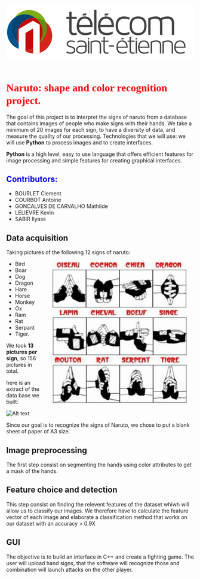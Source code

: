 ![Alt text](https://github.com/CourbotA/Naruto/blob/main/logo.svg)
<img scr="https://github.com/CourbotA/Naruto/blob/main/logo.svg">
# <span style="color:red; font-family: 'Bebas Neue';">Naruto: shape and color recognition project.</span>

The goal of this project is to interpret the signs of naruto from a database that contains images of people who make signs with their hands.
We take a minimum of 20 images for each sign, to have a diversity of data, and measure the quality of our processing.
Technologies that we will use:
we will use **Python** to process images and to create interfaces.

**Python** is a high level, easy to use language that offers efficient features for image processing and simple features for creating graphical interfaces.

##  <span style="color:blue">Contributors:</span>
- BOURLET Clement
- COURBOT Antoine
- GONCALVES DE CARVALHO Mathilde
- LELIEVRE Kevin
- SABIR Ilyass

## Data acquisition
Taking pictures of the following 12 signs of naruto: 
<img align="right" alt="coding" width="400" src="https://github.com/CourbotA/Naruto/blob/main/narutoSignes.jpg">
*  Bird
*  Boar
*  Dog
*  Dragon
*  Hare
*  Horse
*  Monkey
*  Ox
*  Ram
*  Rat
*  Serpant
*  Tiger.

We took **13 pictures per sign**, so 156 pictures in total.

here is an extract of the data base we built: 

![Alt text](https://github.com/CourbotA/Naruto/blob/main/)
<img scr="https://github.com/CourbotA/Naruto/blob/main/">

Since our goal is to recognize the signs of Naruto, we chose to put a blank sheet of paper of A3 size.

## Image preprocessing
The first step consist on segmenting the hands using color attributes to get a mask of the hands.

## Feature choice and detection
This step consist on finding the relevent features of the dataset whiwh will allow us to classify our images.
We therefore have to calculate the feature vector of each image and elaborate a classification method that works on our dataset 
with an accuracy > 0.9X

## GUI
The objective is to build an interface in C++ and create a fighting game.
The user will upload hand signs, that the software will recognize those and combination will launch attacks on the other player.
